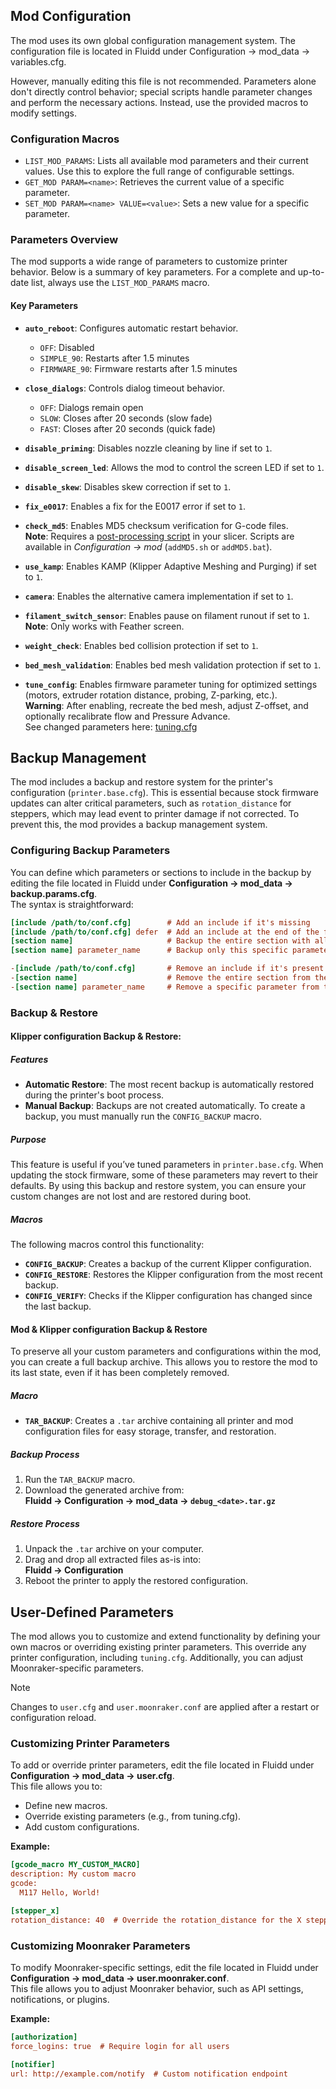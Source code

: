 ## Mod Configuration

The mod uses its own global configuration management system. The configuration file is located in Fluidd under Configuration -> mod_data -> variables.cfg.

However, manually editing this file is not recommended. Parameters alone don't directly control behavior; special scripts handle parameter changes and perform the necessary actions. Instead, use the provided macros to modify settings.

### Configuration Macros
- `LIST_MOD_PARAMS`: Lists all available mod parameters and their current values. Use this to explore the full range of configurable settings.
- `GET_MOD PARAM=<name>`: Retrieves the current value of a specific parameter.
- `SET_MOD PARAM=<name> VALUE=<value>`: Sets a new value for a specific parameter.

### Parameters Overview
The mod supports a wide range of parameters to customize printer behavior. Below is a summary of key parameters. For a complete and up-to-date list, always use the `LIST_MOD_PARAMS` macro.

#### Key Parameters
- **`auto_reboot`**: Configures automatic restart behavior.  
  - `OFF`: Disabled  
  - `SIMPLE_90`: Restarts after 1.5 minutes  
  - `FIRMWARE_90`: Firmware restarts after 1.5 minutes  

- **`close_dialogs`**: Controls dialog timeout behavior.  
  - `OFF`: Dialogs remain open  
  - `SLOW`: Closes after 20 seconds (slow fade)  
  - `FAST`: Closes after 20 seconds (quick fade)  

- **`disable_priming`**: Disables nozzle cleaning by line if set to `1`.  

- **`disable_screen_led`**: Allows the mod to control the screen LED if set to `1`.  

- **`disable_skew`**: Disables skew correction if set to `1`.  

- **`fix_e0017`**: Enables a fix for the E0017 error if set to `1`.  

- **`check_md5`**: Enables MD5 checksum verification for G-code files.  
  **Note**: Requires a [post-processing script](/docs/SLICING.md#md5-checksum-validation) in your slicer. Scripts are available in *Configuration → mod* (`addMD5.sh` or `addMD5.bat`).  

- **`use_kamp`**: Enables KAMP (Klipper Adaptive Meshing and Purging) if set to `1`.  

- **`camera`**: Enables the alternative camera implementation if set to `1`.  

- **`filament_switch_sensor`**: Enables pause on filament runout if set to `1`.  
  **Note**: Only works with Feather screen.   

- **`weight_check`**: Enables bed collision protection if set to `1`.  

- **`bed_mesh_validation`**: Enables bed mesh validation protection if set to `1`.  

- **`tune_config`**: Enables firmware parameter tuning for optimized settings (motors, extruder rotation distance, probing, Z-parking, etc.).  
  **Warning**: After enabling, recreate the bed mesh, adjust Z-offset, and optionally recalibrate flow and Pressure Advance.  
  See changed parameters here: [tuning.cfg](/tuning.cfg)

## Backup Management

The mod includes a backup and restore system for the printer's configuration (`printer.base.cfg`). This is essential because stock firmware updates can alter critical parameters, such as `rotation_distance` for steppers, which may lead event to printer damage if not corrected.
To prevent this, the mod provides a backup management system.

### Configuring Backup Parameters

You can define which parameters or sections to include in the backup by editing the file located in Fluidd under **Configuration -> mod_data -> backup.params.cfg**.  
The syntax is straightforward:

```cfg
[include /path/to/conf.cfg]        # Add an include if it's missing
[include /path/to/conf.cfg] defer  # Add an include at the end of the file if it's missing
[section name]                     # Backup the entire section with all its parameters
[section name] parameter_name      # Backup only this specific parameter within the section

-[include /path/to/conf.cfg]       # Remove an include if it's present
-[section name]                    # Remove the entire section from the config
-[section name] parameter_name     # Remove a specific parameter from the section
```

### Backup & Restore

#### Klipper configuration Backup & Restore:

##### Features
- **Automatic Restore**: The most recent backup is automatically restored during the printer's boot process.
- **Manual Backup**: Backups are not created automatically. To create a backup, you must manually run the `CONFIG_BACKUP` macro.

##### Purpose
This feature is useful if you’ve tuned parameters in `printer.base.cfg`. When updating the stock firmware, some of these parameters may revert to their defaults. By using this backup and restore system, you can ensure your custom changes are not lost and are restored during boot.

##### Macros
The following macros control this functionality:
- **`CONFIG_BACKUP`**: Creates a backup of the current Klipper configuration.
- **`CONFIG_RESTORE`**: Restores the Klipper configuration from the most recent backup.
- **`CONFIG_VERIFY`**: Checks if the Klipper configuration has changed since the last backup.

#### Mod & Klipper configuration Backup & Restore

To preserve all your custom parameters and configurations within the mod, you can create a full backup archive. This allows you to restore the mod to its last state, even if it has been completely removed.

##### Macro
- **`TAR_BACKUP`**: Creates a `.tar` archive containing all printer and mod configuration files for easy storage, transfer, and restoration.

##### Backup Process
1. Run the `TAR_BACKUP` macro.
2. Download the generated archive from:  
   **Fluidd → Configuration → mod_data → `debug_<date>.tar.gz`**

##### Restore Process
1. Unpack the `.tar` archive on your computer.
2. Drag and drop all extracted files as-is into:  
   **Fluidd → Configuration**
3. Reboot the printer to apply the restored configuration.

## User-Defined Parameters

The mod allows you to customize and extend functionality by defining your own macros or overriding existing printer parameters. This override any printer configuration, including `tuning.cfg`. Additionally, you can adjust Moonraker-specific parameters.

> [!NOTE]
> Changes to `user.cfg` and `user.moonraker.conf` are applied after a restart or configuration reload.

### Customizing Printer Parameters

To add or override printer parameters, edit the file located in Fluidd under **Configuration -> mod_data -> user.cfg**.  
This file allows you to:

- Define new macros.
- Override existing parameters (e.g., from tuning.cfg).
- Add custom configurations.

**Example:**

```cfg
[gcode_macro MY_CUSTOM_MACRO]
description: My custom macro
gcode:
  M117 Hello, World!

[stepper_x]
rotation_distance: 40  # Override the rotation_distance for the X stepper
```

### Customizing Moonraker Parameters
To modify Moonraker-specific settings, edit the file located in Fluidd under **Configuration -> mod_data -> user.moonraker.conf**.  
This file allows you to adjust Moonraker behavior, such as API settings, notifications, or plugins.

**Example:**

```cfg
[authorization]
force_logins: true  # Require login for all users

[notifier]
url: http://example.com/notify  # Custom notification endpoint
```
